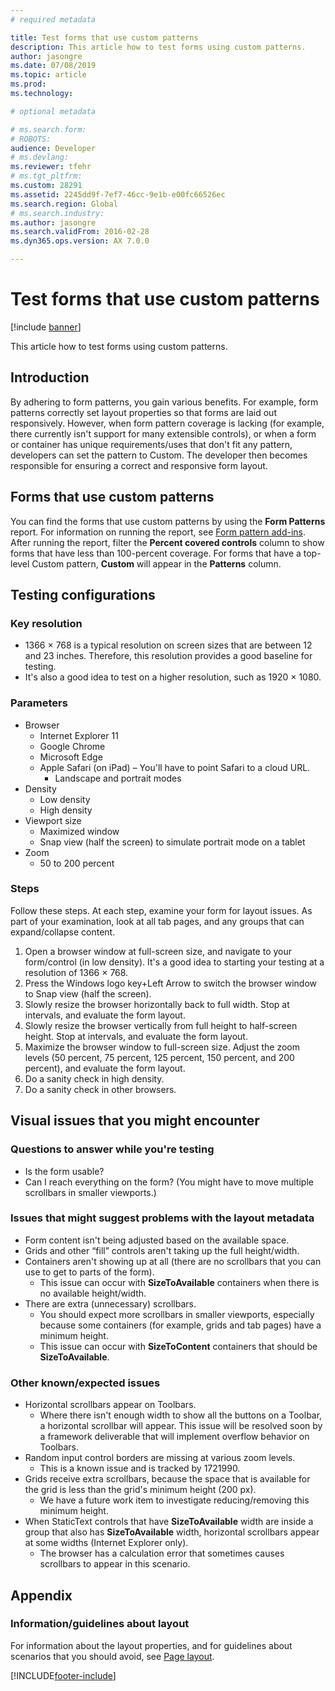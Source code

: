 ```yaml
---
# required metadata

title: Test forms that use custom patterns
description: This article how to test forms using custom patterns.
author: jasongre
ms.date: 07/08/2019
ms.topic: article
ms.prod: 
ms.technology: 

# optional metadata

# ms.search.form: 
# ROBOTS: 
audience: Developer
# ms.devlang: 
ms.reviewer: tfehr
# ms.tgt_pltfrm: 
ms.custom: 28291
ms.assetid: 2245dd9f-7ef7-46cc-9e1b-e00fc66526ec
ms.search.region: Global
# ms.search.industry: 
ms.author: jasongre
ms.search.validFrom: 2016-02-28
ms.dyn365.ops.version: AX 7.0.0

---
```


# Test forms that use custom patterns

[!include [banner](../includes/banner.md)]

This article how to test forms using custom patterns.

## Introduction

By adhering to form patterns, you gain various benefits. For example, form patterns correctly set layout properties so that forms are laid out responsively. However, when form pattern coverage is lacking (for example, there currently isn't support for many extensible controls), or when a form or container has unique requirements/uses that don't fit any pattern, developers can set the pattern to Custom. The developer then becomes responsible for ensuring a correct and responsive form layout.

## Forms that use custom patterns
You can find the forms that use custom patterns by using the **Form Patterns** report. For information on running the report, see [Form pattern add-ins](form-pattern-add-ins.md). After running the report, filter the **Percent covered controls** column to show forms that have less than 100-percent coverage. For forms that have a top-level Custom pattern, **Custom** will appear in the **Patterns** column. 

## Testing configurations
### Key resolution

-   1366 × 768 is a typical resolution on screen sizes that are between 12 and 23 inches. Therefore, this resolution provides a good baseline for testing.
-   It's also a good idea to test on a higher resolution, such as 1920 × 1080.

### Parameters

-   Browser
    -   Internet Explorer 11
    -   Google Chrome
    -   Microsoft Edge
    -   Apple Safari (on iPad) – You'll have to point Safari to a cloud URL.
        -   Landscape and portrait modes
-   Density
    -   Low density
    -   High density
-   Viewport size
    -   Maximized window
    -   Snap view (half the screen) to simulate portrait mode on a tablet
-   Zoom
    -   50 to 200 percent

### Steps

Follow these steps. At each step, examine your form for layout issues. As part of your examination, look at all tab pages, and any groups that can expand/collapse content.

1.  Open a browser window at full-screen size, and navigate to your form/control (in low density). It's a good idea to starting your testing at a resolution of 1366 × 768.
2.  Press the Windows logo key+Left Arrow to switch the browser window to Snap view (half the screen).
3.  Slowly resize the browser horizontally back to full width. Stop at intervals, and evaluate the form layout.
4.  Slowly resize the browser vertically from full height to half-screen height. Stop at intervals, and evaluate the form layout.
5.  Maximize the browser window to full-screen size. Adjust the zoom levels (50 percent, 75 percent, 125 percent, 150 percent, and 200 percent), and evaluate the form layout.
6.  Do a sanity check in high density.
7.  Do a sanity check in other browsers.

## Visual issues that you might encounter
### Questions to answer while you're testing

-   Is the form usable?
-   Can I reach everything on the form? (You might have to move multiple scrollbars in smaller viewports.)

### Issues that might suggest problems with the layout metadata

-   Form content isn't being adjusted based on the available space.
-   Grids and other “fill” controls aren't taking up the full height/width.
-   Containers aren't showing up at all (there are no scrollbars that you can use to get to parts of the form).
    -   This issue can occur with **SizeToAvailable** containers when there is no available height/width.
-   There are extra (unnecessary) scrollbars.
    -   You should expect more scrollbars in smaller viewports, especially because some containers (for example, grids and tab pages) have a minimum height.
    -   This issue can occur with **SizeToContent** containers that should be **SizeToAvailable**.

### Other known/expected issues

-   Horizontal scrollbars appear on Toolbars.
    -   Where there isn't enough width to show all the buttons on a Toolbar, a horizontal scrollbar will appear. This issue will be resolved soon by a framework deliverable that will implement overflow behavior on Toolbars.
-   Random input control borders are missing at various zoom levels.
    -   This is a known issue and is tracked by 1721990.
-   Grids receive extra scrollbars, because the space that is available for the grid is less than the grid's minimum height (200 px).
    -   We have a future work item to investigate reducing/removing this minimum height.
-   When StaticText controls that have **SizeToAvailable** width are inside a group that also has **SizeToAvailable** width, horizontal scrollbars appear at some widths (Internet Explorer only).
    -   The browser has a calculation error that sometimes causes scrollbars to appear in this scenario.

## Appendix
### Information/guidelines about layout

For information about the layout properties, and for guidelines about scenarios that you should avoid, see [Page layout](page-layout.md).





[!INCLUDE[footer-include](../../../includes/footer-banner.md)]
